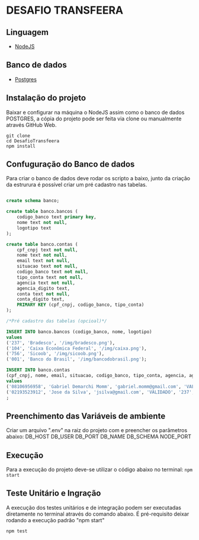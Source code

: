 # DESAFIO TRANSFEERA

## Linguagem
- [NodeJS](https://nodejs.org/en/)

## Banco de dados
- [Postgres](https://www.postgresql.org/download/)

## Instalação do projeto
Baixar e configurar na máquina o NodeJS assim como o banco de dados POSTGRES, a cópia do projeto pode ser feita via clone ou manualmente através GitHub Web.

```console
git clone 
cd DesafioTransfeera
npm install
```

## Confuguração do Banco de dados
Para criar o banco de dados deve rodar os scripto a baixo, junto da criação da estrurura é possível criar um pré cadastro nas tabelas.

```sql

create schema banco;

create table banco.bancos (
	codigo_banco text primary key,
	nome text not null,
	logotipo text
);

create table banco.contas (
	cpf_cnpj text not null,
	nome text not null,
	email text not null,
	situacao text not null,
	codigo_banco text not null,
	tipo_conta text not null,
	agencia text not null,
	agencia_digito text,
	conta text not null,
	conta_digito text,
	PRIMARY KEY (cpf_cnpj, codigo_banco, tipo_conta)
);

/*Pré cadastro das tabelas (opcioal)*/

INSERT INTO banco.bancos (codigo_banco, nome, logotipo)
values
('237', 'Bradesco', '/img/bradesco.png'),
('104', 'Caixa Econômica Federal', '/img/caixa.png'),
('756', 'Sicoob', '/img/sicoob.png'),
('001', 'Banco do Brasil', '/img/bancodobrasil.png');

INSERT INTO banco.contas
(cpf_cnpj, nome, email, situacao, codigo_banco, tipo_conta, agencia, agencia_digito, conta, conta_digito)
values 
('08106956958', 'Gabriel Demarchi Momm', 'gabriel.momm@gmail.com', 'VALIDADO', '237', 'CONTA_CORRENTE', '976', 'X', '89221', '1'),
('02193523912', 'Jose da Silva', 'jsilva@gmail.com', 'VALIDADO', '237', 'CONTA_CORRENTE', '0814', '0', '01002713', '9')
;

```

## Preenchimento das Variáveis de ambiente
Criar um arquivo ".env" na raiz do projeto com e preencher os parâmetros abaixo: 
DB_HOST
DB_USER
DB_PORT
DB_NAME
DB_SCHEMA
NODE_PORT

## Execução
Para a execução do projeto deve-se utilizar o código abaixo no terminal:
`npm start`

## Teste Unitário e Ingração
A execução dos testes unitários e de integração podem ser executadas diretamente no terminal através do comando abaixo. É pré-requisito deixar rodando a execução padrão "npm start"

`npm test`

